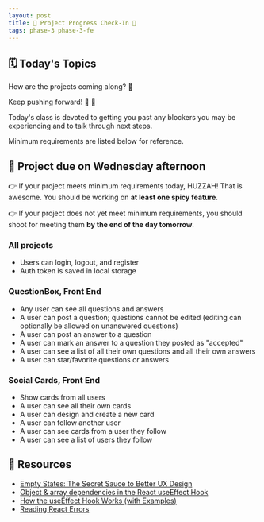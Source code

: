 ```yaml
---
layout: post
title: 🦊 Project Progress Check-In 🦊
tags: phase-3 phase-3-fe
---
```


## 🗓️ Today's Topics

How are the projects coming along? 👀

Keep pushing forward! 💪 🚀

Today's class is devoted to getting you past any blockers you may be experiencing and to talk through next steps.

Minimum requirements are listed below for reference.

## 🎯 Project due on Wednesday afternoon

👉 If your project meets minimum requirements today, HUZZAH! That is awesome. You should be working on **at least one spicy feature**.

👉 If your project does not yet meet minimum requirements, you should shoot for meeting them **by the end of the day tomorrow**.

### All projects

- Users can login, logout, and register
- Auth token is saved in local storage

### QuestionBox, Front End

- Any user can see all questions and answers
- A user can post a question; questions cannot be edited (editing can optionally be allowed on unanswered questions)
- A user can post an answer to a question
- A user can mark an answer to a question they posted as "accepted"
- A user can see a list of all their own questions and all their own answers
- A user can star/favorite questions or answers

### Social Cards, Front End

- Show cards from all users
- A user can see all their own cards
- A user can design and create a new card
- A user can follow another user
- A user can see cards from a user they follow
- A user can see a list of users they follow

## 🔖 Resources

- [Empty States: The Secret Sauce to Better UX Design](https://blush.design/blog/post/empty-states#:~:text=By%20definition%2C%20an%20empty%20state,to%20no%20content%20on%20them.)
- [Object & array dependencies in the React useEffect Hook](https://www.benmvp.com/blog/object-array-dependencies-react-useEffect-hook/)
- [How the useEffect Hook Works (with Examples)](https://daveceddia.com/useeffect-hook-examples/)
- [Reading React Errors](https://daveceddia.com/fix-react-errors/)
